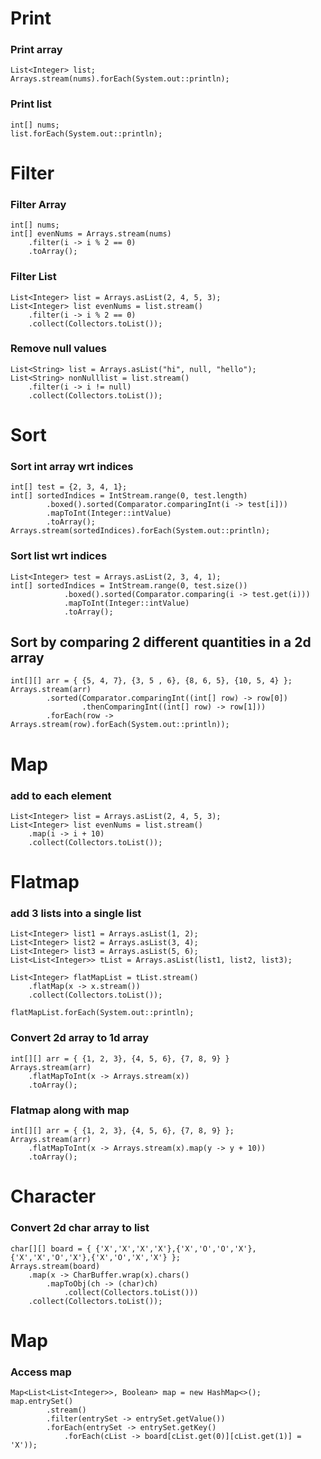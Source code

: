 # Print

### Print array
```
List<Integer> list;
Arrays.stream(nums).forEach(System.out::println);
```

### Print list
```
int[] nums;
list.forEach(System.out::println);
```

# Filter

### Filter Array
```
int[] nums;
int[] evenNums = Arrays.stream(nums)
    .filter(i -> i % 2 == 0)
    .toArray();
```

### Filter List
```
List<Integer> list = Arrays.asList(2, 4, 5, 3);
List<Integer> list evenNums = list.stream()
    .filter(i -> i % 2 == 0)
    .collect(Collectors.toList());
```

### Remove null values
```
List<String> list = Arrays.asList("hi", null, "hello");
List<String> nonNulllist = list.stream()
    .filter(i -> i != null)
    .collect(Collectors.toList());
```

# Sort
### Sort int array wrt indices
```
int[] test = {2, 3, 4, 1};
int[] sortedIndices = IntStream.range(0, test.length)
        .boxed().sorted(Comparator.comparingInt(i -> test[i]))
        .mapToInt(Integer::intValue)
        .toArray();
Arrays.stream(sortedIndices).forEach(System.out::println);
```

### Sort list wrt indices
```
List<Integer> test = Arrays.asList(2, 3, 4, 1);
int[] sortedIndices = IntStream.range(0, test.size())
            .boxed().sorted(Comparator.comparing(i -> test.get(i)))
            .mapToInt(Integer::intValue)
            .toArray();
```

## Sort by comparing 2 different quantities in a 2d array
```
int[][] arr = { {5, 4, 7}, {3, 5 , 6}, {8, 6, 5}, {10, 5, 4} };
Arrays.stream(arr)
        .sorted(Comparator.comparingInt((int[] row) -> row[0])
                .thenComparingInt((int[] row) -> row[1]))
        .forEach(row -> Arrays.stream(row).forEach(System.out::println));
```

# Map
### add to each element
```
List<Integer> list = Arrays.asList(2, 4, 5, 3);
List<Integer> list evenNums = list.stream()
    .map(i -> i + 10)
    .collect(Collectors.toList());
```

# Flatmap
### add 3 lists into a single list
```
List<Integer> list1 = Arrays.asList(1, 2);
List<Integer> list2 = Arrays.asList(3, 4);
List<Integer> list3 = Arrays.asList(5, 6);
List<List<Integer>> tList = Arrays.asList(list1, list2, list3);

List<Integer> flatMapList = tList.stream()
    .flatMap(x -> x.stream())
    .collect(Collectors.toList());

flatMapList.forEach(System.out::println);
```

### Convert 2d array to 1d array
```
int[][] arr = { {1, 2, 3}, {4, 5, 6}, {7, 8, 9} }
Arrays.stream(arr)
    .flatMapToInt(x -> Arrays.stream(x))
    .toArray();
```

### Flatmap along with map
```
int[][] arr = { {1, 2, 3}, {4, 5, 6}, {7, 8, 9} };
Arrays.stream(arr)
    .flatMapToInt(x -> Arrays.stream(x).map(y -> y + 10))
    .toArray();
```

# Character

### Convert 2d char array to list

```
char[][] board = { {'X','X','X','X'},{'X','O','O','X'},{'X','X','O','X'},{'X','O','X','X'} };
Arrays.stream(board)
    .map(x -> CharBuffer.wrap(x).chars()
        .mapToObj(ch -> (char)ch)
            .collect(Collectors.toList()))
    .collect(Collectors.toList());
```

# Map

### Access map
```
Map<List<List<Integer>>, Boolean> map = new HashMap<>();
map.entrySet()
        .stream()
        .filter(entrySet -> entrySet.getValue())
        .forEach(entrySet -> entrySet.getKey()
            .forEach(cList -> board[cList.get(0)][cList.get(1)] = 'X'));
```
